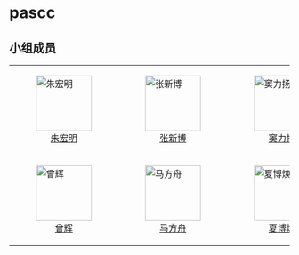 # pascc

## 小组成员

<!--

[![Contributors](https://contributors-img.web.app/image?repo=byrzhm/pascc-public)](https://github.com/byrzhm/pascc-private/graphs/contributors)

-->

<table>
  <tr>
    <td>
        <a href="https://github.com/byrzhm">
        <figure>
        <img src="https://github.com/byrzhm.png" alt="朱宏明" width="100" height="100">
        <figcaption style="text-align: center;">朱宏明</figcaption>
        </figure>
        </a>
    </td>
    <td>
        <a href="https://github.com/TALON416">
        <figure>
        <img src="https://github.com/TALON416.png" alt="张新博" width="100" height="100">
        <figcaption style="text-align: center;">张新博</figcaption>
        </figure>
        </a>
    </td>
    <td>
        <a href="https://github.com/micropuma">
        <figure>
        <img src="https://github.com/micropuma.png" alt="窦力扬" width="100" height="100">
        <figcaption style="text-align: center;">窦力扬</figcaption>
        </figure>
        </a>
    </td>
  </tr>
  <tr>
    <td>
        <a href="https://github.com/2645012179">
        <figure>
        <img src="https://github.com/2645012179.png" alt="曾辉" width="100" height="100">
        <figcaption style="text-align: center;">曾辉</figcaption>
        </figure>
        </a>
    </td>
    <td>
        <a href="https://github.com/KanameHomu">
        <figure>
        <img src="https://github.com/KanameHomu.png" alt="马方舟" width="100" height="100">
        <figcaption style="text-align: center;">马方舟</figcaption>
        </figure>
        </a>
    </td>
    <td>
        <a href="https://github.com/duoaidaoc">
        <figure>
        <img src="https://github.com/duoaidaoc.png" alt="夏博焕" width="100" height="100">
        <figcaption style="text-align: center;">夏博焕</figcaption>
        </figure>
        </a>
    </td>
  </tr>
</table>
